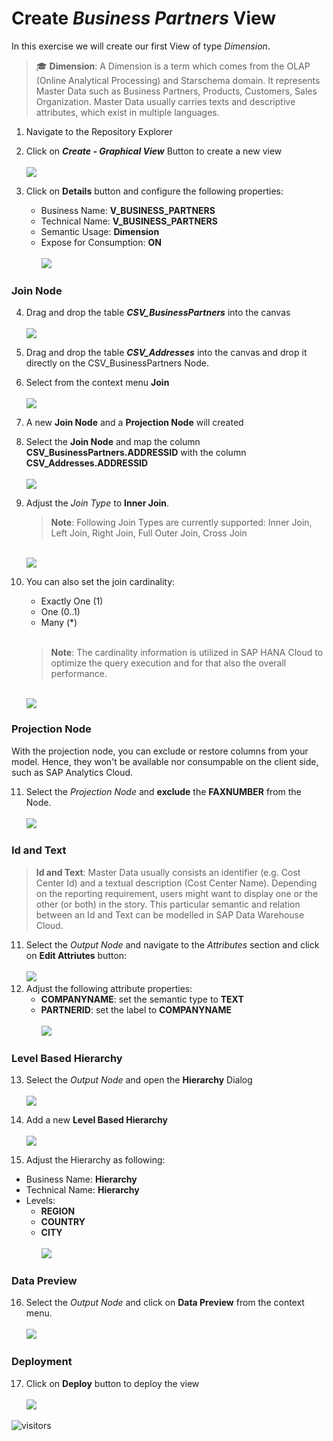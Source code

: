 
# Create <i>Business Partners</i> View
In this exercise we will create our first View of type *Dimension*. 
>:mortar_board: **Dimension**:
>A Dimension is a term which comes from the OLAP (Online Analytical Processing) and Starschema domain. It represents Master Data such as Business Partners, Products, Customers, Sales Organization. Master Data usually carries texts and descriptive attributes, which exist in multiple languages. 


1. Navigate to the Repository Explorer
2. Click on <b><i>Create - Graphical View</i></b> Button to create a new view
  <br><br>![](/exercises/ex1/images/create_in_repository_explorer.png)

3. Click on **Details** button and configure the following properties:
    - Business Name: <b>V_BUSINESS_PARTNERS</b>
    - Technical Name: <b>V_BUSINESS_PARTNERS</b>
    - Semantic Usage: <b>Dimension</b>
    - Expose for Consumption: <b>ON</b>
    <br><br>![](../images/create_business_partner_dimension_01.png)
   

### Join Node
4. Drag and drop the table <b><i>CSV_BusinessPartners</i></b> into the canvas
  <br><br>![](../images/create_business_partner_dimension_02.png) 
5. Drag and drop the table <b><i>CSV_Addresses</i></b> into the canvas and drop it directly on the CSV_BusinessPartners Node.
6. Select from the context menu <b>Join</b>
  <br><br>![](../images/create_business_partner_dimension_03.png)

7. A new <b>Join Node</b> and a <b>Projection Node</b> will created


8. Select the <b>Join Node</b> and map the column <b>CSV_BusinessPartners.ADDRESSID</b> with the column <b>CSV_Addresses.ADDRESSID</b>
  <br><br>![](../images/create_business_partner_dimension_04.png)

9. Adjust the _Join Type_ to **Inner Join**. 
    >**Note**: Following Join Types are currently supported: Inner Join, Left Join, Right Join, Full Outer Join, Cross Join
  
    <br>![](../images/create_business_partner_dimension_18.png)

10. You can also set the join cardinality:
    - Exactly One (1)
    - One (0..1)
    - Many (*)
    <br>
    
    >**Note**: The cardinality information is utilized in SAP HANA Cloud to optimize the query execution and for that also the overall performance.
  
    <br>![](../images/create_business_partner_dimension_17.png)

### Projection Node
With the projection node, you can exclude or restore columns from your model. Hence, they won't be available nor consumpable on the client side, such as SAP Analytics Cloud. 

11. Select the *Projection Node* and **exclude** the **FAXNUMBER** from the Node. 
 <br><br>![](../images/create_business_partner_dimension_19.png)

  
### Id and Text
>**Id and Text**: Master Data usually consists an identifier (e.g. Cost Center Id) and a textual description (Cost Center Name). Depending on the reporting requirement, users might want to display one or the other (or both) in the story. This particular semantic and relation between an Id and Text can be modelled in SAP Data Warehouse Cloud.

11. Select the <i>Output Node</i> and navigate to the <i>Attributes</i> section and click on <b>Edit Attriutes</b> button:
  <br><br>![](../images/create_business_partner_dimension_05.png)
12. Adjust the following attribute properties:
    - <b>COMPANYNAME</b>: set the semantic type to <b>TEXT</b>
    - <b>PARTNERID</b>: set the label to <b>COMPANYNAME</b>
  <br><br>![](../images/create_business_partner_dimension_06.png)

### Level Based Hierarchy
13. Select the *Output Node* and open the **Hierarchy** Dialog
  <br><br>![](../images/create_business_partner_dimension_07.png)
14. Add a new **Level Based Hierarchy**  
  <br>![](../images/create_business_partner_dimension_08.png)
  
15. Adjust the Hierarchy as following: 
   - Business Name: <b>Hierarchy</b>
   - Technical Name: <b>Hierarchy</b>
   - Levels: 
      - **REGION**
      - **COUNTRY**
      - **CITY**
  <br><br>![](../images/create_business_partner_dimension_09.png)
### Data Preview
16. Select the *Output Node* and click on **Data Preview** from the context menu.
  <br><br>![](../images/create_business_partner_dimension_10.png)
  
### Deployment
17. Click on <b>Deploy</b> button to deploy the view
  <br><br>![](../images/create_business_partner_dimension_15.png)
  
  
 ![visitors](https://visitor-badge.deta.dev/badge?page_id=d031182.modeling.business-partners-view&left_color=red&right_color=green)

